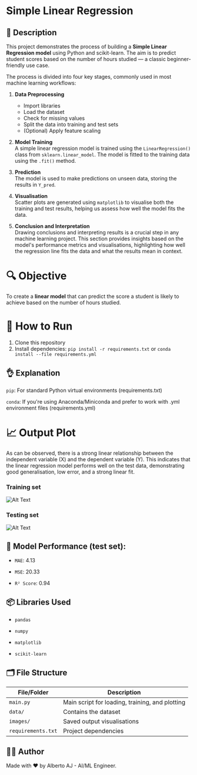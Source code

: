 
# Simple Linear Regression

## 📘 Description

This project demonstrates the process of building a **Simple Linear Regression model** using Python and scikit-learn. The aim is to predict student scores based on the number of hours studied — a classic beginner-friendly use case.

The process is divided into four key stages, commonly used in most machine learning workflows:

1. **Data Preprocessing**  
   - Import libraries  
   - Load the dataset  
   - Check for missing values  
   - Split the data into training and test sets  
   - (Optional) Apply feature scaling  

2. **Model Training**  
   A simple linear regression model is trained using the `LinearRegression()` class from `sklearn.linear_model`. The model is fitted to the training data using the `.fit()` method.

3. **Prediction**  
   The model is used to make predictions on unseen data, storing the results in `Y_pred`.

4. **Visualisation**  
   Scatter plots are generated using `matplotlib` to visualise both the training and test results, helping us assess how well the model fits the data.

5. **Conclusion and Interpretation**  
   Drawing conclusions and interpreting results is a crucial step in any machine learning project. This section provides insights based on the model's performance metrics and visualisations, highlighting how well the regression line fits the data and what the results mean in context.

# 🔍 Objective

  To create a **linear model** that can predict the score a student is likely to achieve based on the number of hours studied.
# 🚀 How to Run

1. Clone this repository
2. Install dependencies: `pip install -r requirements.txt` or `conda install --file requirements.yml`
## 👌 Explanation

```pip```: For standard Python virtual environments (requirements.txt)

```conda```: If you're using Anaconda/Miniconda and prefer to work with .yml environment files (requirements.yml)
# 📈 Output Plot

As can be observed, there is a strong linear relationship between the independent variable (X) and the dependent variable (Y). This indicates that the linear regression model performs well on the test data, demonstrating good generalisation, low error, and a strong linear fit.

### Training set
![Alt Text](/Users/alberto/Documents/Coding/7_DataScience_ML_projects/Linear_Regression/1_Simple_Linear_regression/Images/training_results.png)

### Testing set
![Alt Text](/Users/alberto/Documents/Coding/7_DataScience_ML_projects/Linear_Regression/1_Simple_Linear_regression/Images/testing_results.png)

## 🧪 Model Performance (test set):

- ```MAE```: 4.13

- ```MSE```: 20.33

- ```R² Score```: 0.94


## 📦 Libraries Used

- ```pandas```

- ```numpy```

- ```matplotlib```

- ```scikit-learn```
## 🗂️ File Structure

| File/Folder        | Description                    |
|--------------------|--------------------------------|
| `main.py`          | Main script for loading, training, and plotting |
| `data/`            | Contains the dataset           |
| `images/`          | Saved output visualisations    |
| `requirements.txt` | Project dependencies           |

## 👨‍💻 Author

Made with ❤️ by Alberto AJ - AI/ML Engineer.